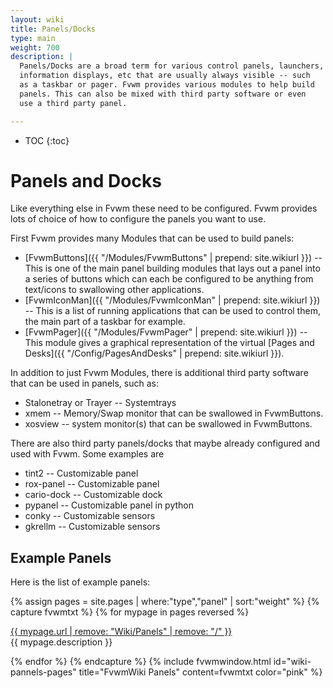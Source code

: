 ```yaml
---
layout: wiki
title: Panels/Docks
type: main
weight: 700
description: |
  Panels/Docks are a broad term for various control panels, launchers,
  information displays, etc that are usually always visible -- such
  as a taskbar or pager. Fvwm provides various modules to help build
  panels. This can also be mixed with third party software or even
  use a third party panel.

---
```

* TOC
{:toc}

# Panels and Docks

Like everything else in Fvwm these need to be configured. Fvwm provides
lots of choice of how to configure the panels you want to use.

First Fvwm provides many Modules that can be used to build panels:
+ [FvwmButtons]({{ "/Modules/FvwmButtons" | prepend: site.wikiurl }})
  -- This is one of the main panel building modules that lays out
  a panel into a series of buttons which can each be configured to be
  anything from text/icons to swallowing other applications.
+ [FvwmIconMan]({{ "/Modules/FvwmIconMan" | prepend: site.wikiurl }})
  -- This is a list of running applications that can be used to control
  them, the main part of a taskbar for example.
+ [FvwmPager]({{ "/Modules/FvwmPager" | prepend: site.wikiurl }})
  -- This module gives a graphical representation of the virtual
  [Pages and Desks]({{ "/Config/PagesAndDesks" | prepend: site.wikiurl }}).

In addition to just Fvwm Modules, there is additional third party software
that can be used in panels, such as:
+ Stalonetray or Trayer -- Systemtrays
+ xmem -- Memory/Swap monitor that can be swallowed in FvwmButtons.
+ xosview -- system monitor(s) that can be swallowed in FvwmButtons.

There are also third party panels/docks that maybe already configured
and used with Fvwm. Some examples are
+ tint2 -- Customizable panel
+ rox-panel -- Customizable panel
+ cario-dock -- Customizable dock
+ pypanel -- Customizable panel in python
+ conky -- Customizable sensors
+ gkrellm -- Customizable sensors

## Example Panels

Here is the list of example panels:

{% assign pages = site.pages | where:"type","panel" | sort:"weight" %}
{% capture fvwmtxt %}
{% for mypage in pages reversed %}
  <p class="title-indent">
  <a href="{{ mypage.url | prepend: site.baseurl }}">
  {{ mypage.url | remove: "Wiki/Panels" | remove: "/" }}</a><br>
  {{ mypage.description }}
  </p>
{% endfor %}
{% endcapture %}
{% include fvwmwindow.html id="wiki-pannels-pages"
title="FvwmWiki Panels" content=fvwmtxt
color="pink" %}
